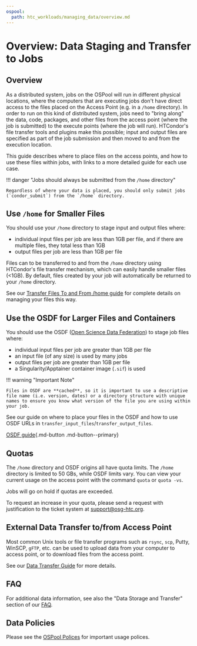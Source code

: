 ```yaml
---
ospool:
  path: htc_workloads/managing_data/overview.md
---
```


# Overview: Data Staging and Transfer to Jobs 

## Overview

As a distributed system, jobs on the OSPool will run in different
physical locations, where the computers that are executing jobs don't
have direct access to the files placed on the Access Point (e.g. in a
`/home` directory). In order to run on this
kind of distributed system, jobs need to "bring along" the data, code,
packages, and other files from the access point (where the job is
submitted) to the execute points (where the job will run).
HTCondor's file transfer tools and plugins make this possible; input and
output files are specified as part of the job submission and then moved
to and from the execution location.

This guide describes where to place files on the access
points, and how to use these files within jobs, with links to a more 
detailed guide for each use case. 

!!! danger "Jobs should always be submitted from the `/home` directory"

    Regardless of where your data is placed, you should only submit jobs (`condor_submit`) from the `/home` directory.

## Use `/home` for Smaller Files

You should use your `/home` directory to stage input and output files where:

  * individual input files per job are less than 1GB per file, and if there 
    are multiple files, they total less than 1GB
  * output files per job are less than 1GB per file

Files can to be transferred to and from the `/home` directory using HTCondor's file transfer mechanism, which can easily handle smaller files (<1GB). By default, files created by your job will automatically be returned to your `/home` directory. 

See our [Transfer Files To and From /home guide](../file-transfer-via-htcondor/)
for complete details on managing your files this way. 

## Use the OSDF for Larger Files and Containers

You should use the OSDF ([Open Science Data Federation](https://osg-htc.org/services/osdf.html))
to stage job files where:

  * individual input files per job are greater than 1GB per file
  * an input file (of any size) is used by many jobs
  * output files per job are greater than 1GB per file
  * a Singularity/Apptainer container image (`.sif`) is used

!!! warning "Important Note"

    Files in OSDF are **cached**, so it is important to use a descriptive file name (i.e. version, dates) or a directory structure with unique names to ensure you know what version of the file you are using within your job.

See our guide on where to place your files in the OSDF and how to use 
OSDF URLs in `transfer_input_files`/`transfer_output_files`.

[OSDF guide](../osdf#where-to-put-your-files){.md-button .md-button--primary}

## Quotas

The `/home` directory and OSDF origins all have quota limits. The `/home` directory is
limited to 50 GBs, while OSDF limits vary. You can view your current
usage on the access point with the command `quota` or `quota -vs`.

Jobs will go on hold if quotas are exceeded.

To request an increase in your quota, please send a request with
justification to the ticket system at [support@osg-htc.org](mailto:support@osg-htc.org).

## External Data Transfer to/from Access Point

Most common Unix tools or file transfer programs such as `rsync`, `scp`, Putty, WinSCP,
`gFTP`, etc. can be used to upload data from your computer to access
point, or to download files from the access point.

See our [Data Transfer Guide](../scp) for more details. 

## FAQ

For additional data information, see also the "Data Storage and Transfer" section of 
our [FAQ](../../../overview/references/frequently-asked-questions/#data-storage-and-transfer). 

## Data Policies

Please see the [OSPool Polices](../../../overview/references/policy/) for important
usage polices.

